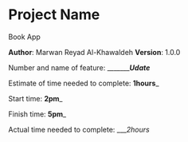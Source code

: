 # Project Name
Book App

**Author**: Marwan Reyad Al-Khawaldeh
**Version**: 1.0.0 




Number and name of feature: ________________Udate_________

Estimate of time needed to complete: __1hours___

Start time: __2pm___

Finish time: __5pm___

Actual time needed to complete: ____2hours_

